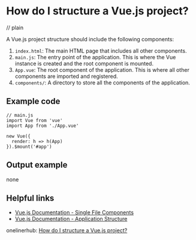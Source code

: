 # How do I structure a Vue.js project?
// plain

A Vue.js project structure should include the following components:
1. `index.html`: The main HTML page that includes all other components.
2. `main.js`: The entry point of the application. This is where the Vue instance is created and the root component is mounted.
3. `App.vue`: The root component of the application. This is where all other components are imported and registered.
4. `components/`: A directory to store all the components of the application.

## Example code

```
// main.js
import Vue from 'vue'
import App from './App.vue'

new Vue({
  render: h => h(App)
}).$mount('#app')
```

## Output example
 none

## Helpful links
- [Vue.js Documentation - Single File Components](https://vuejs.org/v2/guide/single-file-components.html)
- [Vue.js Documentation - Application Structure](https://vuejs.org/v2/guide/application-structure.html)

onelinerhub: [How do I structure a Vue.js project?](https://onelinerhub.com/vue.js/how-do-i-structure-a-vue-js-project)